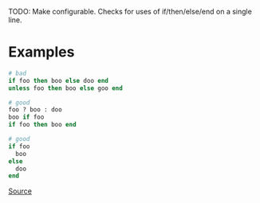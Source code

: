 
TODO: Make configurable.
Checks for uses of if/then/else/end on a single line.

# Examples

```ruby
# bad
if foo then boo else doo end
unless foo then boo else goo end

# good
foo ? boo : doo
boo if foo
if foo then boo end

# good
if foo
  boo
else
  doo
end
```

[Source](http://www.rubydoc.info/gems/rubocop/RuboCop/Cop/Style/OneLineConditional)